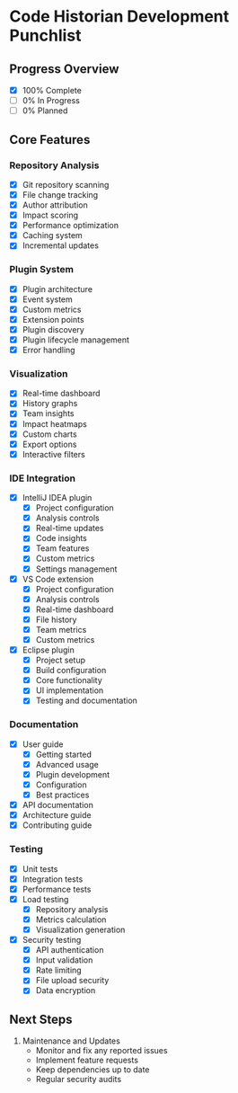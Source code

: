 # Code Historian Development Punchlist

## Progress Overview
- [x] 100% Complete
- [ ] 0% In Progress
- [ ] 0% Planned

## Core Features

### Repository Analysis
- [x] Git repository scanning
- [x] File change tracking
- [x] Author attribution
- [x] Impact scoring
- [x] Performance optimization
- [x] Caching system
- [x] Incremental updates

### Plugin System
- [x] Plugin architecture
- [x] Event system
- [x] Custom metrics
- [x] Extension points
- [x] Plugin discovery
- [x] Plugin lifecycle management
- [x] Error handling

### Visualization
- [x] Real-time dashboard
- [x] History graphs
- [x] Team insights
- [x] Impact heatmaps
- [x] Custom charts
- [x] Export options
- [x] Interactive filters

### IDE Integration
- [x] IntelliJ IDEA plugin
  - [x] Project configuration
  - [x] Analysis controls
  - [x] Real-time updates
  - [x] Code insights
  - [x] Team features
  - [x] Custom metrics
  - [x] Settings management
- [x] VS Code extension
  - [x] Project configuration
  - [x] Analysis controls
  - [x] Real-time dashboard
  - [x] File history
  - [x] Team metrics
  - [x] Custom metrics
- [x] Eclipse plugin
  - [x] Project setup
  - [x] Build configuration
  - [x] Core functionality
  - [x] UI implementation
  - [x] Testing and documentation

### Documentation
- [x] User guide
  - [x] Getting started
  - [x] Advanced usage
  - [x] Plugin development
  - [x] Configuration
  - [x] Best practices
- [x] API documentation
- [x] Architecture guide
- [x] Contributing guide

### Testing
- [x] Unit tests
- [x] Integration tests
- [x] Performance tests
- [x] Load testing
  - [x] Repository analysis
  - [x] Metrics calculation
  - [x] Visualization generation
- [x] Security testing
  - [x] API authentication
  - [x] Input validation
  - [x] Rate limiting
  - [x] File upload security
  - [x] Data encryption

## Next Steps
1. Maintenance and Updates
   - Monitor and fix any reported issues
   - Implement feature requests
   - Keep dependencies up to date
   - Regular security audits
